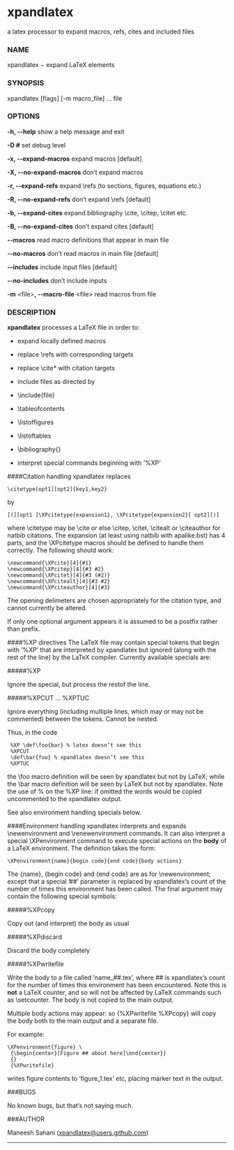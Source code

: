 # xpandlatex
a latex processor to expand macros, refs, cites and included files


### NAME
 
xpandlatex − expand LaTeX elements

### SYNOPSIS

xpandlatex [flags] [-m macro\_file] ... file

### OPTIONS

**-h, --help** show a help message and exit

**-D \#** set debug level

**-x, --expand-macros** expand macros [default]

**-X, --no-expand-macros** don’t expand macros

**-r, --expand-refs** expand \\refs (to sections, figures, equations etc.)

**-R, --no-expand-refs** don’t expand \\refs [default]

**-b, --expand-cites** expand bibliography \\cite, \\citep, \\citet etc.

**-B, --no-expand-cites** don’t expand cites [default]

**--macros** read macro definitions that appear in main file

**--no-macros** don’t read macros in main file [default]

**--includes** include input files [default]

**--no-includes** don’t include inputs

**-m** \<file\>**, --macro-file** \<file\> read macros from file

### DESCRIPTION

**xpandlatex** processes a LaTeX file in order to:

- expand locally defined macros 
- replace \\refs with corresponding targets
- replace \\cite\* with citation targets
- include files as directed by

- \\include{file}
 - \\tableofcontents
 - \\listoffigures
 - \\listoftables
 - \\bibliography{}

- interpret special commands beginning with ’%XP’

####Citation handling
xpandlatex replaces
```
\citetype[opt1][opt2]{key1,key2}
```
by
```
[(][opt1 ]\XPcitetype{expansion1}, \XPcitetype{expansion2}[ opt2][)]
```
where \\citetype may be \\cite or else \\citep, \\citet, \\citealt or
\\citeauthor for natbib citations. The expansion (at least using natbib
with apalike.bst) has 4 parts, and the \\XPcitetype macros should be
defined to handle them correctly. The following should work:
```
\newcommand{\XPcite}[4]{#1}
\newcommand{\XPcitep}[4]{#3 #2}
\newcommand{\XPcitet}[4]{#3 (#2)}
\newcommand{\XPcitealt}[4]{#3 #2}
\newcommand{\XPciteauthor}[4]{#3}
```

The opening delimeters are chosen appropriately for the citation type,
and cannot currently be altered.

If only one optional argument appears it is assumed to be a postfix
rather than prefix.

####%XP directives 
 The LaTeX file may contain special tokens that begin with ’%XP’ that
are interpreted by xpandlatex but ignored (along with the rest of the
line) by the LaTeX compiler. Currently available specials are:

#####%XP

Ignore the special, but process the restof the line.

#####%XPCUT ... %XPTUC

Ignore everything (including multiple lines, which may or may not be
commented) between the tokens. Cannot be nested.

Thus, in the code
```
 %XP \def\foo{bar} % latex doesn’t see this
 %XPCUT
 \def\bar{foo} % xpandlatex doesn’t see this
 %XPTUC
```
the \\foo macro definition will be seen by xpandlatex but not by LaTeX;
while the \\bar macro definition will be seen by LaTeX but not by
xpandlatex. Note the use of % on the %XP line: if omitted the words
would be copied uncommented to the xpandlatex output.

See also environment handling specials below.

####Environment handling
 xpandlatex interprets and expands \\newenvironment and
\\renewenvironment commands. It can also interpret a special
\\XPenvironment command to execute special actions on the **body** of a
LaTeX environment. The definition takes the form:
```
\XPenvironment{name}{begin code}{end code}{body actions}
```
The {name}, {begin code} and {end code} are as for \\newenvironment;
except that a special ’\#\#’ parameter is replaced by xpandlatex’s count
of the number of times this environment has been called. The final
argument may contain the following special symbols: 

#####%XPcopy

Copy out (and interpret) the body as usual

#####%XPdiscard

Discard the body completely 

#####%XPwritefile

Write the body to a file called ’name\_\#\#.tex’, where \#\# is xpandlatex’s count for the number
of times this environment has been encountered. Note this is **not** a
LaTeX counter, and so will not be affected by LaTeX commands such as
\\setcounter. The body is not copied to the main output.

Multiple body actions may appear: so {%XPwritefile %XPcopy} will copy
the body both to the main output and a separate file.

For example:
```
\XPenvironment{figure} \
 {\begin{center}[Figure ## about here]\end{center}} 
 {} 
 {%XPwritefile}
```
writes figure contents to ’figure\_1.tex’ etc, placing marker text in
the output.

###BUGS

No known bugs, but that’s not saying much.

###AUTHOR

Maneesh Sahani (xpandlatex@users.github.com)

* * * * *

